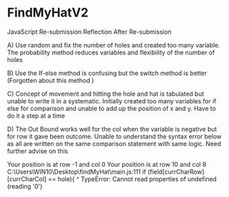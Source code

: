 # FindMyHatV2
JavaScript Re-submission 
Reflection After Re-submission

A) Use random and fix the number of holes and created too many variable. The probability method reduces variables and flexibility of the number of holes

B) Use the If-else method is confusing but the switch method is better (Forgotten about this method )

C) Concept of movement and hitting the hole and hat is tabulated but unable to write it in a systematic. Initially created too many variables for if else for comparison and unable to add up the position of x and y. Have to do it a step at a time

D) The Out Bound works well for the col when the variable is negative but for row it gave been outcome. Unable to understand the syntax error below as all are written on the same comparison statement with same logic. Need further advise on this


Your position is at row -1 and col 0
Your position is at row 10 and col 8
C:\Users\WIN10\Desktop\findMyHat\main.js:111
        if (field[currCharRow][currCharCol] == hole){
                              ^
TypeError: Cannot read properties of undefined (reading '0')
